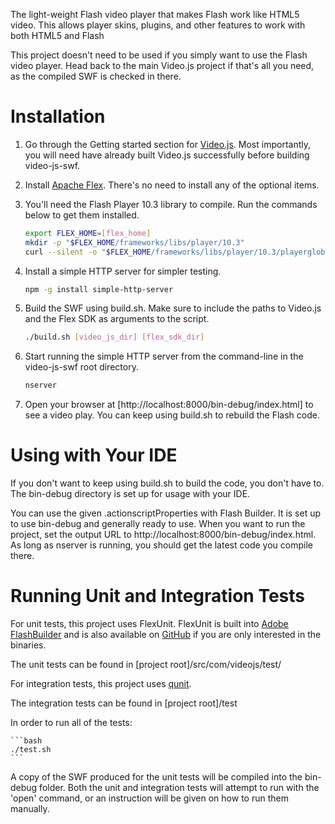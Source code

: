 The light-weight Flash video player that makes Flash work like HTML5 video. This allows player skins, plugins, and other features to work with both HTML5 and Flash

This project doesn't need to be used if you simply want to use the Flash video player.  Head back to the main Video.js project if that's all you need, as the compiled SWF is checked in there.

Installation
============

1. Go through the Getting started section for [Video.js](https://github.com/videojs/video.js/blob/master/CONTRIBUTING.md).  Most importantly, you will need have already built Video.js successfully before building video-js-swf.

2. Install [Apache Flex](http://flex.apache.org/installer.html).  There's no need to install any of the optional items.

3. You'll need the Flash Player 10.3 library to compile.  Run the commands below to get them installed.

    ```bash
    export FLEX_HOME=[flex_home]
    mkdir -p "$FLEX_HOME/frameworks/libs/player/10.3"
    curl --silent -o "$FLEX_HOME/frameworks/libs/player/10.3/playerglobal.swc" "http://fpdownload.macromedia.com/get/flashplayer/updaters/10/playerglobal10_3.swc"
   ```

4. Install a simple HTTP server for simpler testing.

    ```bash
    npm -g install simple-http-server
    ```
    
5. Build the SWF using build.sh.  Make sure to include the paths to Video.js and the Flex SDK as arguments to the script.

    ```bash
    ./build.sh [video_js_dir] [flex_sdk_dir]
    ```

7. Start running the simple HTTP server from the command-line in the video-js-swf root directory.

    ```bash
    nserver
    ```
    
8. Open your browser at [http://localhost:8000/bin-debug/index.html] to see a video play.  You can keep using build.sh to rebuild the Flash code.

Using with Your IDE
============

If you don't want to keep using build.sh to build the code, you don't have to.  The bin-debug directory is set up for usage with your IDE.

You can use the given .actionscriptProperties with Flash Builder.  It is set up to use bin-debug and generally ready to use.  When you want to run the project, set the output URL to http://localhost:8000/bin-debug/index.html.  As long as nserver is running, you should get the latest code you compile there.

Running Unit and Integration Tests
===========

For unit tests, this project uses FlexUnit.  FlexUnit is built into [Adobe FlashBuilder](ihttp://www.adobe.com/products/flash-builder.html) and is also available on [GitHub](https://github.com/flexunit/flexunit) if you are only interested in the binaries.

The unit tests can be found in [project root]/src/com/videojs/test/

For integration tests, this project uses [qunit](http://qunitjs.com/).

The integration tests can be found in [project root]/test

In order to run all of the tests:

    ```bash
    ./test.sh
    ```

A copy of the SWF produced for the unit tests will be compiled into the bin-debug folder.  Both the unit and integration tests will attempt to run with the 'open' command, or an instruction will be given on how to run them manually.
